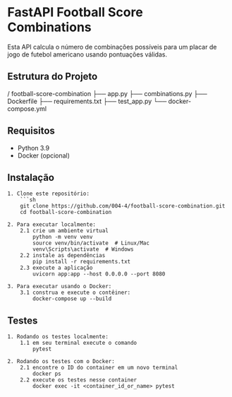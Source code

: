 # FastAPI Football Score Combinations
Esta API calcula o número de combinações possíveis para um placar de jogo de futebol americano usando pontuações válidas.

## Estrutura do Projeto
/ football-score-combination
├── app.py
├── combinations.py
├── Dockerfile
├── requirements.txt
├── test_app.py
└── docker-compose.yml

## Requisitos

- Python 3.9
- Docker (opcional)

## Instalação

    1. Clone este repositório:
        ```sh
        git clone https://github.com/004-4/football-score-combination.git
        cd football-score-combination

    2. Para executar localmente:
        2.1 crie um ambiente virtual 
            python -m venv venv
            source venv/bin/activate  # Linux/Mac
            venv\Scripts\activate  # Windows
        2.2 instale as dependências
            pip install -r requirements.txt
        2.3 execute a aplicação
            uvicorn app:app --host 0.0.0.0 --port 8080

    3. Para executar usando o Docker:
        3.1 construa e execute o contêiner:
            docker-compose up --build

## Testes

    1. Rodando os testes localmente:
        1.1 em seu terminal execute o comando 
            pytest

    2. Rodando os testes com o Docker:
        2.1 encontre o ID do container em um novo terminal
            docker ps
        2.2 execute os testes nesse container
            docker exec -it <container_id_or_name> pytest       
